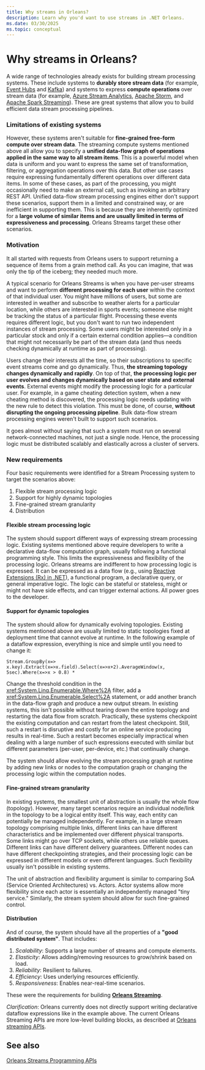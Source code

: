 ```yaml
---
title: Why streams in Orleans?
description: Learn why you'd want to use streams in .NET Orleans.
ms.date: 03/30/2025
ms.topic: conceptual
---
```


# Why streams in Orleans?

A wide range of technologies already exists for building stream processing systems. These include systems to **durably store stream data** (for example, [Event Hubs](https://azure.microsoft.com/services/event-hubs/) and [Kafka](https://kafka.apache.org/)) and systems to express **compute operations** over stream data (for example, [Azure Stream Analytics](https://azure.microsoft.com/services/stream-analytics/), [Apache Storm](https://storm.apache.org/), and [Apache Spark Streaming](https://spark.apache.org/streaming/)). These are great systems that allow you to build efficient data stream processing pipelines.

### Limitations of existing systems

However, these systems aren't suitable for **fine-grained free-form compute over stream data**. The streaming compute systems mentioned above all allow you to specify a **unified data-flow graph of operations applied in the same way to all stream items**. This is a powerful model when data is uniform and you want to express the same set of transformation, filtering, or aggregation operations over this data. But other use cases require expressing fundamentally different operations over different data items. In some of these cases, as part of the processing, you might occasionally need to make an external call, such as invoking an arbitrary REST API. Unified data-flow stream processing engines either don't support these scenarios, support them in a limited and constrained way, or are inefficient in supporting them. This is because they are inherently optimized for a **large volume of similar items and are usually limited in terms of expressiveness and processing**. Orleans Streams target these other scenarios.

### Motivation

It all started with requests from Orleans users to support returning a sequence of items from a grain method call. As you can imagine, that was only the tip of the iceberg; they needed much more.

A typical scenario for Orleans Streams is when you have per-user streams and want to perform **different processing for each user** within the context of that individual user. You might have millions of users, but some are interested in weather and subscribe to weather alerts for a particular location, while others are interested in sports events; someone else might be tracking the status of a particular flight. Processing these events requires different logic, but you don't want to run two independent instances of stream processing. Some users might be interested only in a particular stock and only if a certain external condition applies—a condition that might not necessarily be part of the stream data (and thus needs checking dynamically at runtime as part of processing).

Users change their interests all the time, so their subscriptions to specific event streams come and go dynamically. Thus, **the streaming topology changes dynamically and rapidly**. On top of that, **the processing logic per user evolves and changes dynamically based on user state and external events**. External events might modify the processing logic for a particular user. For example, in a game cheating detection system, when a new cheating method is discovered, the processing logic needs updating with the new rule to detect this violation. This must be done, of course, **without disrupting the ongoing processing pipeline**. Bulk data-flow stream processing engines weren't built to support such scenarios.

It goes almost without saying that such a system must run on several network-connected machines, not just a single node. Hence, the processing logic must be distributed scalably and elastically across a cluster of servers.

### New requirements

Four basic requirements were identified for a Stream Processing system to target the scenarios above:

1. Flexible stream processing logic
1. Support for highly dynamic topologies
1. Fine-grained stream granularity
1. Distribution

#### Flexible stream processing logic

The system should support different ways of expressing stream processing logic. Existing systems mentioned above require developers to write a declarative data-flow computation graph, usually following a functional programming style. This limits the expressiveness and flexibility of the processing logic. Orleans streams are indifferent to how processing logic is expressed. It can be expressed as a data flow (e.g., using [Reactive Extensions (Rx) in .NET](/previous-versions/dotnet/reactive-extensions/hh242985(v=vs.103))), a functional program, a declarative query, or general imperative logic. The logic can be stateful or stateless, might or might not have side effects, and can trigger external actions. All power goes to the developer.

#### Support for dynamic topologies

The system should allow for dynamically evolving topologies. Existing systems mentioned above are usually limited to static topologies fixed at deployment time that cannot evolve at runtime. In the following example of a dataflow expression, everything is nice and simple until you need to change it:

``
Stream.GroupBy(x=> x.key).Extract(x=>x.field).Select(x=>x+2).AverageWindow(x, 5sec).Where(x=>x > 0.8) *
``

Change the threshold condition in the <xref:System.Linq.Enumerable.Where%2A> filter, add a <xref:System.Linq.Enumerable.Select%2A> statement, or add another branch in the data-flow graph and produce a new output stream. In existing systems, this isn't possible without tearing down the entire topology and restarting the data flow from scratch. Practically, these systems checkpoint the existing computation and can restart from the latest checkpoint. Still, such a restart is disruptive and costly for an online service producing results in real-time. Such a restart becomes especially impractical when dealing with a large number of such expressions executed with similar but different parameters (per-user, per-device, etc.) that continually change.

The system should allow evolving the stream processing graph at runtime by adding new links or nodes to the computation graph or changing the processing logic within the computation nodes.

#### Fine-grained stream granularity

In existing systems, the smallest unit of abstraction is usually the whole flow (topology). However, many target scenarios require an individual node/link in the topology to be a logical entity itself. This way, each entity can potentially be managed independently. For example, in a large stream topology comprising multiple links, different links can have different characteristics and be implemented over different physical transports. Some links might go over TCP sockets, while others use reliable queues. Different links can have different delivery guarantees. Different nodes can have different checkpointing strategies, and their processing logic can be expressed in different models or even different languages. Such flexibility usually isn't possible in existing systems.

The unit of abstraction and flexibility argument is similar to comparing SoA (Service Oriented Architectures) vs. Actors. Actor systems allow more flexibility since each actor is essentially an independently managed "tiny service." Similarly, the stream system should allow for such fine-grained control.

#### Distribution

And of course, the system should have all the properties of a **"good distributed system"**. That includes:

1. _Scalability_: Supports a large number of streams and compute elements.
1. _Elasticity_: Allows adding/removing resources to grow/shrink based on load.
1. _Reliability_: Resilient to failures.
1. _Efficiency_: Uses underlying resources efficiently.
1. _Responsiveness_: Enables near-real-time scenarios.

These were the requirements for building [**Orleans Streaming**](index.md).

_Clarification_: Orleans currently does not directly support writing declarative dataflow expressions like in the example above. The current Orleans Streaming APIs are more low-level building blocks, as described at [Orleans streaming APIs](streams-programming-apis.md).

## See also

[Orleans Streams Programming APIs](streams-programming-apis.md)
